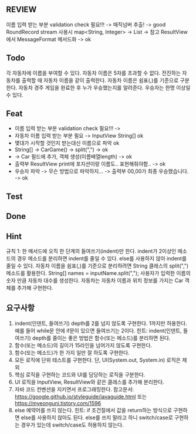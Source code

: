## REVIEW

이름 입력 받는 부분 validation check 필요!!! ->
매직넘버 추출! -> good
RoundRecord stream 사용시 map<String, Integer> -> List<Car> -> 참고
ResultView에서 MessageFormat 메서드화 -> ok

## Todo

각 자동차에 이름을 부여할 수 있다. 자동차 이름은 5자를 초과할 수 없다.
전진하는 자동차를 출력할 때 자동차 이름을 같이 출력한다.
자동차 이름은 쉼표(,)를 기준으로 구분한다.
자동차 경주 게임을 완료한 후 누가 우승했는지를 알려준다. 우승자는 한명 이상일 수 있다.

## Feat

- 이름 입력 받는 부분 validation check 필요!!! ->
- 자동차 이름 입력 받는 부분 필요 -> InputView String[] ok
- 몇대가 시작할 것인지 받는대신 이름으로 파악 ok
- String[] -> CarGame() -> split(",") -> ok
- -> Car 필드에 추가, 객체 생성(이름배열length) -> ok
- 출력부 ResultView print에 포지션이랑 이름도.. 표현해줘야함.. -> ok
- 우승자 파악 -> 무슨 방법으로 파악하지... -> 출력부 00,00가 최종 우승했습니다. -> ok

## Test

## Done

## Hint

규칙 1: 한 메서드에 오직 한 단계의 들여쓰기(indent)만 한다.
indent가 2이상인 메소드의 경우 메소드를 분리하면 indent를 줄일 수 있다. else를 사용하지 않아 indent를 줄일 수 있다.
자동차 이름을 쉼표(,)를 기준으로 분리하려면 String 클래스의 split(",") 메소드를 활용한다.
String[] names = inputName.split(",");
사용자가 입력한 이름의 숫자 만큼 자동차 대수를 생성한다.
자동차는 자동차 이름과 위치 정보를 가지는 Car 객체를 추가해 구현한다.

## 요구사항

1. indent(인덴트, 들여쓰기) depth를 2를 넘지 않도록 구현한다. 1까지만 허용한다.
   예를 들어 while문 안에 if문이 있으면 들여쓰기는 2이다. 힌트: indent(인덴트, 들여쓰기) depth를 줄이는 좋은 방법은 함수(또는 메소드)를 분리하면 된다.
2. 함수(또는 메소드)의 길이가 15라인을 넘어가지 않도록 구현한다.
3. 함수(또는 메소드)가 한 가지 일만 잘 하도록 구현한다.
4. 모든 로직에 단위 테스트를 구현한다. 단, UI(System.out, System.in) 로직은 제외
5. 핵심 로직을 구현하는 코드와 UI를 담당하는 로직을 구분한다.
6. UI 로직을 InputView, ResultView와 같은 클래스를 추가해 분리한다.
7. 자바 코드 컨벤션을 지키면서 프로그래밍한다.
   참고문서: https://google.github.io/styleguide/javaguide.html 또는 https://myeonguni.tistory.com/1596
8. else 예약어를 쓰지 않는다.
   힌트: if 조건절에서 값을 return하는 방식으로 구현하면 else를 사용하지 않아도 된다.
   else를 쓰지 말라고 하니 switch/case로 구현하는 경우가 있는데 switch/case도 허용하지 않는다.
